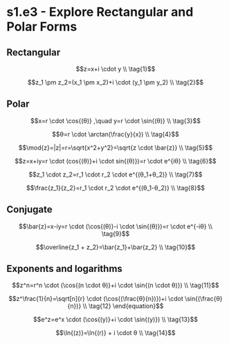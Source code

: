 # s1.e3 - Explore Rectangular and Polar Forms

## Rectangular

```math
z=x+i \cdot y \\
\tag{1}
```

```math
z_1 \pm z_2=(x_1 \pm x_2)+i \cdot (y_1 \pm y_2) \\
\tag{2}
```

## Polar

```math
x=r \cdot \cos{(θ)} ,\quad  y=r \cdot \sin{(θ)} \\
\tag{3}
```

```math
θ=r \cdot \arctan(\frac{y}{x}) \\
\tag{4}
```

```math
\mod{z}=|z|=r=\sqrt{x^2+y^2}=\sqrt{z \cdot \bar{z}} \\
\tag{5}
```

```math
z=x+iy=r \cdot (cos{(θ)}+i \cdot sin{(θ)})=r \cdot e^{iθ} \\
\tag{6}
```

```math
z_1 \cdot z_2=r_1 \cdot r_2 \cdot e^{(θ_1+θ_2)} \\
\tag{7}
```

```math
\frac{z_1}{z_2}=r_1 \cdot r_2 \cdot e^{(θ_1-θ_2)} \\
\tag{8}
```

## Conjugate

```math
\bar{z}=x-iy=r \cdot (\cos{(θ)}-i \cdot \sin{(θ)})=r \cdot e^{-iθ} \\
\tag{9}
```

```math
\overline{z_1 + z_2}=\bar{z_1}+\bar{z_2} \\
\tag{10}
```

## Exponents and logarithms

```math
z^n=r^n \cdot (\cos{(n \cdot θ)}+i \cdot \sin{(n \cdot θ)}) \\
\tag{11}
```

```math
z^\frac{1}{n}=\sqrt[n]{r} \cdot (\cos{(\frac{θ}{n})})+i \cdot \sin{(\frac{θ}{n})} \\
\tag{12}
\end{equation}
```

```math
e^z=e^x \cdot (\cos{(y)}+i \cdot \sin{(y)}) \\
\tag{13}
```

```math
\ln{(z)}=\ln{(r)} + i \cdot θ \\
\tag{14}
```
